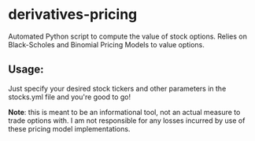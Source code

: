 # derivatives-pricing
Automated Python script to compute the value of stock options. Relies on Black-Scholes and Binomial Pricing Models to value options.

## Usage:
Just specify your desired stock tickers and other parameters in the stocks.yml file and you're good to go!

**Note**: this is meant to be an informational tool, not an actual measure to trade options with. I am not responsible for any losses incurred by use of these pricing model implementations.
